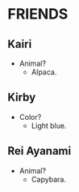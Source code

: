# FRIENDS

## Kairi

- Animal?
  - Alpaca.

## Kirby

- Color?
  - Light blue.

## Rei Ayanami

- Animal?
  - Capybara.